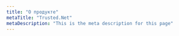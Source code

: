 ```yaml
---
title: "О продукте"
metaTitle: "Trusted.Net"
metaDescription: "This is the meta description for this page"
---
```


